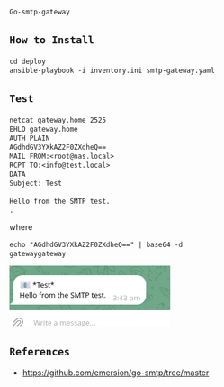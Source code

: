 `Go-smtp-gateway`

## `How to Install`

```
cd deploy
ansible-playbook -i inventory.ini smtp-gateway.yaml
```

## `Test`

```
netcat gateway.home 2525
EHLO gateway.home
AUTH PLAIN 
AGdhdGV3YXkAZ2F0ZXdheQ==
MAIL FROM:<root@nas.local>
RCPT TO:<info@test.local>
DATA
Subject: Test

Hello from the SMTP test.
.
```
where

```
echo "AGdhdGV3YXkAZ2F0ZXdheQ==" | base64 -d
gatewaygateway
```

![alt text](image.png)

## `References`

- https://github.com/emersion/go-smtp/tree/master